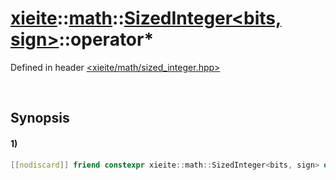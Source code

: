 # [xieite](../../../../../xieite.md)\:\:[math](../../../../../math.md)\:\:[SizedInteger<bits, sign>](../../../../integer.md)\:\:operator*
Defined in header [<xieite/math/sized_integer.hpp>](../../../../../../../include/xieite/math/sized_integer.hpp)

&nbsp;

## Synopsis
#### 1)
```cpp
[[nodiscard]] friend constexpr xieite::math::SizedInteger<bits, sign> operator*(const xieite::math::SizedInteger<bits, sign> multiplier, const xieite::math::SizedInteger<bits, sign> multiplicand) noexcept;
```
